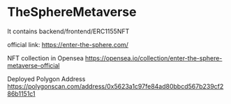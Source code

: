 # TheSphereMetaverse
It contains backend/frontend/ERC1155NFT


official link: 
https://enter-the-sphere.com/

NFT collection in Opensea
https://opensea.io/collection/enter-the-sphere-metaverse-official

Deployed Polygon Address
https://polygonscan.com/address/0x5623a1c97fe84ad80bbcd567b239cf286b1151c1
